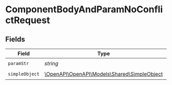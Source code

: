 # ComponentBodyAndParamNoConflictRequest


## Fields

| Field                                                                              | Type                                                                               | Required                                                                           | Description                                                                        |
| ---------------------------------------------------------------------------------- | ---------------------------------------------------------------------------------- | ---------------------------------------------------------------------------------- | ---------------------------------------------------------------------------------- |
| `paramStr`                                                                         | *string*                                                                           | :heavy_check_mark:                                                                 | N/A                                                                                |
| `simpleObject`                                                                     | [\OpenAPI\OpenAPI\Models\Shared\SimpleObject](../../Models/Shared/SimpleObject.md) | :heavy_check_mark:                                                                 | N/A                                                                                |